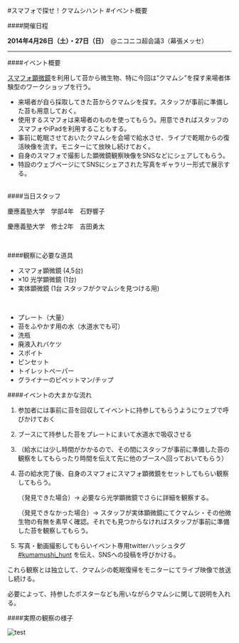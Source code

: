 #スマフォで探せ！クマムシハント
#イベント概要

####開催日程

**2014年4月26日（土）・27日（日）**　@ニコニコ超会議3（幕張メッセ）

---

####イベント概要

[スマフォ顕微鏡](http://leye.jp/)を利用して苔から微生物、特に今回は”クマムシ”を探す来場者体験型のワークショップを行う。

* 来場者が自ら採取してきた苔からクマムシを探す。スタッフが事前に準備した苔も用意しておく。
* 使用するスマフォは来場者のものを使ってもらう。用意できればスタッフのスマフォやiPadを利用することもする。
* 事前に乾眠させておいたクマムシを会場で給水させ、ライブで乾眠からの復活映像を流す。モニターにて放映し続けておく。
* 自身のスマフォで撮影した顕微鏡観察映像をSNSなどにシェアしてもらう。
* 特設のウェブページにてSNSにシェアされた写真をギャラリー形式で展示する。

<br>
####当日スタッフ

慶應義塾大学　学部4年　石野響子

慶應義塾大学　修士2年　吉田勇太

<br>

####観察に必要な道具

* スマフォ顕微鏡 (4,5台)
* ×10 光学顕微鏡 (1台)
* 実体顕微鏡 (1台 スタッフがクマムシを見つける用)


<br>

* プレート（大量）
* 苔をふやかす用の水（水道水でも可）
* 洗瓶
* 廃液入れバケツ
* スポイト
* ピンセット
* トイレットペーパー
* グライナーのピペットマン/チップ



####イベントの大まかな流れ

1. 参加者には事前に苔を回収してイベントに持参してもらうようにウェブで呼びかけておく
2. ブースにて持参した苔をプレートにまいて水道水で吸収させる
3. （給水には少し時間がかかるので、その間にスタッフが事前に準備した苔の観察をしてもらったり時間を伝えて先に他のブースへ回っておいてもらう）
4. 苔の給水完了後、自身のスマフォにスマフォ顕微鏡をセットしてもらい観察してもらう。
    
    （発見できた場合）→ 必要なら光学顕微鏡でさらに詳細を観察する。
    
	（発見できなかった場合）→ スタッフが実体顕微鏡にてクマムシ・その他微生物の有無を素早く確認。それでも見つからなければスタッフが事前に準備した苔を観察してもらう。

5. 写真・動画撮影してもらいイベント専用twitterハッシュタグ [#kumamushi_hunt](https://twitter.com/search?q=%23kumamushi_hunt&src=typd&f=realtime) を伝え、SNSへの投稿を呼びかける。

これら観察とは独立して、クマムシの乾眠復帰をモニターにてライブ映像で放送し続ける。

必要によって、持参したポスターなども用いながらクマムシに関して説明を入れる。


####実際の観察の様子

![test](https://dl.dropboxusercontent.com/u/19203409/%E5%86%99%E7%9C%9F%20H26-04-12%200%2002%2015.jpg)
